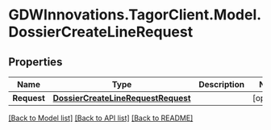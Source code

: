 # GDWInnovations.TagorClient.Model.DossierCreateLineRequest

## Properties

Name | Type | Description | Notes
------------ | ------------- | ------------- | -------------
**Request** | [**DossierCreateLineRequestRequest**](DossierCreateLineRequestRequest.md) |  | [optional] 

[[Back to Model list]](../README.md#documentation-for-models) [[Back to API list]](../README.md#documentation-for-api-endpoints) [[Back to README]](../README.md)

